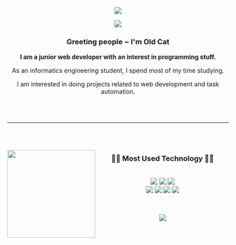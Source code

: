<p align="center">
  <img src="https://capsule-render.vercel.app/api?type=waving&color=gradient&text=👋Yahallo&animation=fadeIn&fontColor=fff&fontSize=50&height=100&section=header"/>
</p>

<p align="center">
  <img src="https://media.giphy.com/media/rFfmUWVMOyKVG/giphy.gif"/>
</p>

<h3 align="center">
  <strong>Greeting people ~ I'm Old Cat</strong>
</h3>

<p align="center">
  <strong>I am a junior web developer with an interest in programming stuff.</strong>
</p>

<p align="center">
  As an informatics engineering student, I spend most of my time studying.
</p>

<p align="center">
  I am interested in doing projects related to web development and task automation.
</p>

<br><br>
<hr>
<br><br>

<p>
  <div align="center">
    <img src="https://media.giphy.com/media/10I54Pr7nbGrAs/giphy.gif" align="left" height="200">
  </div>

  </div>
  <div align="center">
    <h3>🧑‍💻 Most Used Technology 🧑‍💻</h3>
    <br>
    <img src="https://img.shields.io/badge/javascript-%23323330.svg?style=for-the-badge&logo=javascript&logoColor=%23F7DF1E"/>
    <img src="https://img.shields.io/badge/node.js-6DA55F?style=for-the-badge&logo=node.js&logoColor=white"/>
    <img src="https://img.shields.io/badge/express.js-%23404d59.svg?style=for-the-badge&logo=express&logoColor=%2361DAFB"/> 
    <br>
    <img src="https://img.shields.io/badge/php-%23777BB4.svg?style=for-the-badge&logo=php&logoColor=white"/>
    <img src="https://img.shields.io/badge/laravel-%23FF2D20.svg?style=for-the-badge&logo=laravel&logoColor=white"/> 
    <img src="https://img.shields.io/badge/vuejs-%2335495e.svg?style=for-the-badge&logo=vuedotjs&logoColor=%234FC08D"/> 
    <img src="https://img.shields.io/badge/figma-%23F24E1E.svg?style=for-the-badge&logo=figma&logoColor=white"/>
  </div>
</p>
<br>
 </p>

<p align="center">
  <img src="https://capsule-render.vercel.app/api?type=waving&color=gradient&rotate=&height=100&section=footer"/>
</p>
